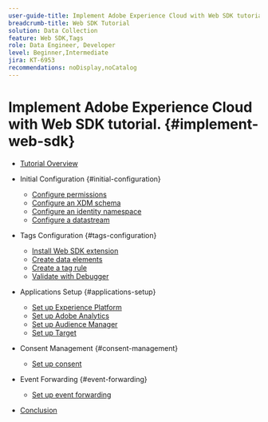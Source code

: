 ```yaml
---
user-guide-title: Implement Adobe Experience Cloud with Web SDK tutorial
breadcrumb-title: Web SDK Tutorial
solution: Data Collection
feature: Web SDK,Tags
role: Data Engineer, Developer
level: Beginner,Intermediate
jira: KT-6953
recommendations: noDisplay,noCatalog
---
```


# Implement Adobe Experience Cloud with Web SDK tutorial. {#implement-web-sdk}

+ [Tutorial Overview](overview.md)
+ Initial Configuration {#initial-configuration}
  + [Configure permissions](configure-permissions.md)
  + [Configure an XDM schema](configure-schemas.md)
  + [Configure an identity namespace](configure-identities.md)
  + [Configure a datastream](configure-datastream.md)

+ Tags Configuration {#tags-configuration}
  + [Install Web SDK extension](install-web-sdk.md)
  + [Create data elements](create-data-elements.md)
  + [Create a tag rule](create-tag-rule.md)
  + [Validate with Debugger](validate-with-debugger.md)

+ Applications Setup {#applications-setup}
  + [Set up Experience Platform](setup-experience-platform.md)
  + [Set up Adobe Analytics](setup-analytics.md)
  + [Set up Audience Manager](setup-audience-manager.md)
  + [Set up Target](setup-target.md)

+ Consent Management {#consent-management}
  + [Set up consent](setup-consent.md)

+ Event Forwarding {#event-forwarding}
  + [Set up event forwarding](setup-event-forwarding.md)

+ [Conclusion](conclusion.md)

